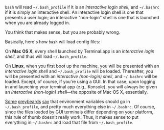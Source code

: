 `bash` will read `~/.bash_profile` if it is an _interactive login shell_, and
`~/.bashrc` if it is simply an interactive shell. An interactive login shell
is one that presents a user login; an interactive "non-login" shell is one
that is launched when you are already logged in.

You think that makes sense, but you are probably wrong.

Basically, here's how `bash` will load config files:

On **Mac OS X**, every shell launched by Terminal.app is an _interactive login
shell_, and thus will load `~/.bash_profile`.

On **Linux**, when you first boot up the machine, you will be presented with
an _interactive login shell_ and `~/.bash_profile` will be loaded. Thereafter,
you will be presented with an _interactive (non-login) shell_, and `~/.bashrc`
will be loaded. Except, of course, if you're using a GUI. In that case, upon
logging in and launching your terminal app (e.g., Konsole), you will always be
given an _interactive (non-login) shell_—the opposite of Mac OS X,
essentially.

[Some][staiger] [greybeards][rushanan] [say][stack] that environment variables
should go in `~/.bash_profile`, and pretty much everything else in
`~/.bashrc`. Of course, since the files loaded by GUI terminals differ
depending on your platform, this rule of thumb doesn't really work. Thus, it
makes sense to put everything in `~/.bashrc` and load that file from
`~/.bash_profile`.

  [rushanan]: http://michael-rushanan.blogspot.com/2013/01/os-x-bashrc-vs-profile-vs-bashprofile.html
  [stack]: http://superuser.com/questions/409186/environment-variables-in-bash-profile-or-bashrc
  [staiger]: http://www.joshstaiger.org/archives/2005/07/bash_profile_vs.html
